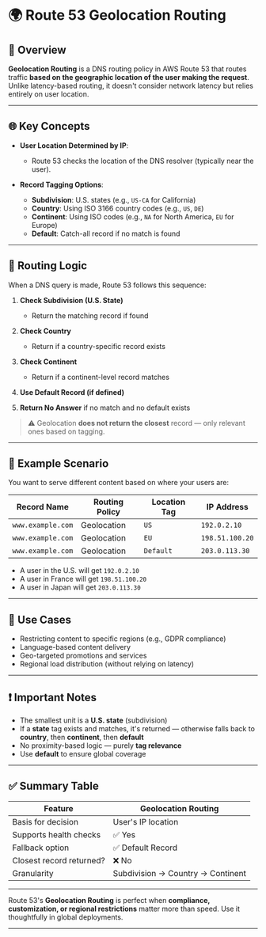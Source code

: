 # 🌍 Route 53 Geolocation Routing

## 📌 Overview

**Geolocation Routing** is a DNS routing policy in AWS Route 53 that routes traffic **based on the geographic location of the user making the request**. Unlike latency-based routing, it doesn't consider network latency but relies entirely on user location.

---

## 🌐 Key Concepts

* **User Location Determined by IP**:

  * Route 53 checks the location of the DNS resolver (typically near the user).
* **Record Tagging Options**:

  * **Subdivision**: U.S. states (e.g., `US-CA` for California)
  * **Country**: Using ISO 3166 country codes (e.g., `US`, `DE`)
  * **Continent**: Using ISO codes (e.g., `NA` for North America, `EU` for Europe)
  * **Default**: Catch-all record if no match is found

---

## 🔁 Routing Logic

When a DNS query is made, Route 53 follows this sequence:

1. **Check Subdivision (U.S. State)**

   * Return the matching record if found
2. **Check Country**

   * Return if a country-specific record exists
3. **Check Continent**

   * Return if a continent-level record matches
4. **Use Default Record (if defined)**
5. **Return No Answer** if no match and no default exists

> ⚠️ Geolocation **does not return the closest** record — only relevant ones based on tagging.

---

## 🧪 Example Scenario

You want to serve different content based on where your users are:

| Record Name       | Routing Policy | Location Tag | IP Address      |
| ----------------- | -------------- | ------------ | --------------- |
| `www.example.com` | Geolocation    | `US`         | `192.0.2.10`    |
| `www.example.com` | Geolocation    | `EU`         | `198.51.100.20` |
| `www.example.com` | Geolocation    | `Default`    | `203.0.113.30`  |

* A user in the U.S. will get `192.0.2.10`
* A user in France will get `198.51.100.20`
* A user in Japan will get `203.0.113.30`

---

## 🎯 Use Cases

* Restricting content to specific regions (e.g., GDPR compliance)
* Language-based content delivery
* Geo-targeted promotions and services
* Regional load distribution (without relying on latency)

---

## ❗ Important Notes

* The smallest unit is a **U.S. state** (subdivision)
* If a **state** tag exists and matches, it's returned — otherwise falls back to **country**, then **continent**, then **default**
* No proximity-based logic — purely **tag relevance**
* Use **default** to ensure global coverage

---

## ✅ Summary Table

| Feature                  | Geolocation Routing               |
| ------------------------ | --------------------------------- |
| Basis for decision       | User's IP location                |
| Supports health checks   | ✅ Yes                             |
| Fallback option          | ✅ Default Record                  |
| Closest record returned? | ❌ No                              |
| Granularity              | Subdivision → Country → Continent |

---

Route 53's **Geolocation Routing** is perfect when **compliance, customization, or regional restrictions** matter more than speed. Use it thoughtfully in global deployments.

---
